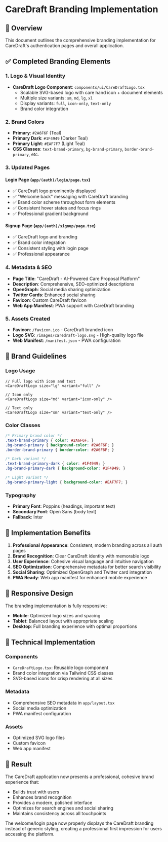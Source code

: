 # CareDraft Branding Implementation

## 🎨 Overview

This document outlines the comprehensive branding implementation for CareDraft's authentication pages and overall application.

## ✅ Completed Branding Elements

### 1. Logo & Visual Identity
- **CareDraft Logo Component**: `components/ui/CareDraftLogo.tsx`
  - Scalable SVG-based logo with care hand icon + document elements
  - Multiple size variants: `sm`, `md`, `lg`, `xl`
  - Display variants: `full`, `icon-only`, `text-only`
  - Brand color integration

### 2. Brand Colors
- **Primary**: `#2A6F6F` (Teal)
- **Primary Dark**: `#1F4949` (Darker Teal)
- **Primary Light**: `#EAF7F7` (Light Teal)
- **CSS Classes**: `text-brand-primary`, `bg-brand-primary`, `border-brand-primary`, etc.

### 3. Updated Pages

#### Login Page (`app/(auth)/login/page.tsx`)
- ✅ CareDraft logo prominently displayed
- ✅ "Welcome back" messaging with CareDraft branding
- ✅ Brand color scheme throughout form elements
- ✅ Consistent hover states and focus rings
- ✅ Professional gradient background

#### Signup Page (`app/(auth)/signup/page.tsx`)
- ✅ CareDraft logo and branding
- ✅ Brand color integration
- ✅ Consistent styling with login page
- ✅ Professional appearance

### 4. Metadata & SEO
- **Page Title**: "CareDraft - AI-Powered Care Proposal Platform"
- **Description**: Comprehensive, SEO-optimized descriptions
- **OpenGraph**: Social media sharing optimization
- **Twitter Cards**: Enhanced social sharing
- **Favicon**: Custom CareDraft favicon
- **Web App Manifest**: PWA support with CareDraft branding

### 5. Assets Created
- **Favicon**: `/favicon.ico` - CareDraft branded icon
- **Logo SVG**: `/images/caredraft-logo.svg` - High-quality logo file
- **Web Manifest**: `/manifest.json` - PWA configuration

## 🎯 Brand Guidelines

### Logo Usage
```tsx
// Full logo with icon and text
<CareDraftLogo size="lg" variant="full" />

// Icon only
<CareDraftLogo size="md" variant="icon-only" />

// Text only
<CareDraftLogo size="sm" variant="text-only" />
```

### Color Classes
```css
/* Primary brand color */
.text-brand-primary { color: #2A6F6F; }
.bg-brand-primary { background-color: #2A6F6F; }
.border-brand-primary { border-color: #2A6F6F; }

/* Dark variant */
.text-brand-primary-dark { color: #1F4949; }
.bg-brand-primary-dark { background-color: #1F4949; }

/* Light variant */
.bg-brand-primary-light { background-color: #EAF7F7; }
```

### Typography
- **Primary Font**: Poppins (headings, important text)
- **Secondary Font**: Open Sans (body text)
- **Fallback**: Inter

## 🚀 Implementation Benefits

1. **Professional Appearance**: Consistent, modern branding across all auth pages
2. **Brand Recognition**: Clear CareDraft identity with memorable logo
3. **User Experience**: Cohesive visual language and intuitive navigation
4. **SEO Optimization**: Comprehensive metadata for better search visibility
5. **Social Sharing**: Optimized OpenGraph and Twitter card integration
6. **PWA Ready**: Web app manifest for enhanced mobile experience

## 📱 Responsive Design

The branding implementation is fully responsive:
- **Mobile**: Optimized logo sizes and spacing
- **Tablet**: Balanced layout with appropriate scaling
- **Desktop**: Full branding experience with optimal proportions

## 🔧 Technical Implementation

### Components
- `CareDraftLogo.tsx`: Reusable logo component
- Brand color integration via Tailwind CSS classes
- SVG-based icons for crisp rendering at all sizes

### Metadata
- Comprehensive SEO metadata in `app/layout.tsx`
- Social media optimization
- PWA manifest configuration

### Assets
- Optimized SVG logo files
- Custom favicon
- Web app manifest

## 🎉 Result

The CareDraft application now presents a professional, cohesive brand experience that:
- Builds trust with users
- Enhances brand recognition
- Provides a modern, polished interface
- Optimizes for search engines and social sharing
- Maintains consistency across all touchpoints

The welcome/login page now properly displays the CareDraft branding instead of generic styling, creating a professional first impression for users accessing the platform. 